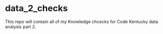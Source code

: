 # data_2_checks

This repo will contain all of my Knowledge chcecks for Code Kentucky data analysis part 2.
